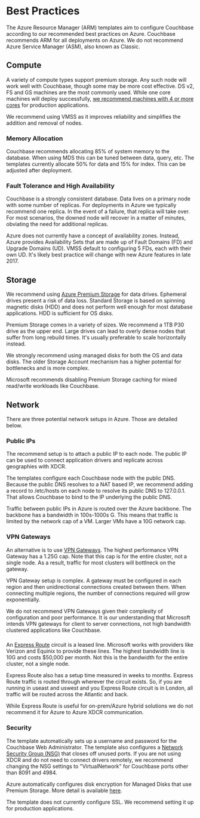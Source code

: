 # Best Practices

The Azure Resource Manager (ARM) templates aim to configure Couchbase according to our recommended best practices on Azure.  Couchbase recommends ARM for all deployments on Azure.  We do not recommend Azure Service Manager (ASM), also known as Classic.

## Compute

A variety of compute types support premium storage.  Any such node will work well with Couchbase, though some may be more cost effective.  DS v2, FS and GS machines are the most commonly used.  While one core machines will deploy successfully, [we recommend machines with 4 or more cores](https://developer.couchbase.com/documentation/server/current/install/pre-install.html) for production applications.

We recommend using VMSS as it improves reliability and simplifies the addition and removal of nodes.

### Memory Allocation

Couchbase recommends allocating 85% of system memory to the database.  When using MDS this can be tuned between data, query, etc.  The templates currently allocate 50% for data and 15% for index.  This can be adjusted after deployment.

### Fault Tolerance and High Availability

Couchbase is a strongly consistent database.  Data lives on a primary node with some number of replicas.  For deployments in Azure we typically recommend one replica.  In the event of a failure, that replica will take over.  For most scenarios, the downed node will recover in a matter of minutes, obviating the need for additional replicas.

Azure does not currently have a concept of availability zones.  Instead, Azure provides Availability Sets that are made up of Fault Domains (FD) and Upgrade Domains (UD).  VMSS default to configuring 5 FDs, each with their own UD.  It's likely best practice will change with new Azure features in late 2017.

## Storage

We recommend using [Azure Premium Storage](https://docs.microsoft.com/en-us/azure/storage/storage-premium-storage) for data drives.  Ephemeral drives present a risk of data loss.  Standard Storage is based on spinning magnetic disks (HDD) and does not perform well enough for most database applications.  HDD is sufficient for OS disks.

Premium Storage comes in a variety of sizes.  We recommend a 1TB P30 drive as the upper end.  Large drives can lead to overly dense nodes that suffer from long rebuild times.  It's usually preferable to scale horizontally instead.

We strongly recommend using managed disks for both the OS and data disks.  The older Storage Account mechanism has a higher potential for bottlenecks and is more complex.

Microsoft recommends disabling Premium Storage caching for mixed read/write workloads like Couchbase.

## Network

There are three potential network setups in Azure.  Those are detailed below.

### Public IPs
The recommend setup is to attach a public IP to each node.  The public IP can be used to connect application drivers and replicate across geographies with XDCR.  

The templates configure each Couchbase node with the public DNS.  Because the public DNS resolves to a NAT based IP, we recommend adding a record to /etc/hosts on each node to resolve its public DNS to 127.0.0.1.  That allows Couchbase to bind to the IP underlying the public DNS.

Traffic between public IPs in Azure is routed over the Azure backbone.  The backbone has a bandwidth in 100s-1000s G.  This means that traffic is limited by the network cap of a VM.  Larger VMs have a 10G network cap.

### VPN Gateways

An alternative is to use [VPN Gateways](https://azure.microsoft.com/en-us/pricing/details/vpn-gateway/).  The highest performance VPN Gateway has a 1.25G cap.  Note that this cap is for the entire cluster, not a single node.  As a result, traffic for most clusters will bottlneck on the gateway.

VPN Gateway setup is complex.  A gateway must be configured in each region and then unidirectional connections created between them.  When connecting multiple regions, the number of connections required will grow exponentially.

We do not recommend VPN Gateways given their complexity of configuration and poor performance.  It is our understanding that Microsoft intends VPN gateways for client to server connections, not high bandwidth clustered applications like Couchbase.

###

An [Express Route](https://azure.microsoft.com/en-us/pricing/details/expressroute/) circuit is a leased line.  Microsoft works with providers like Verizon and Equinix to provide these lines.  The highest bandwidth line is 10G and costs $50,000 per month.  Not this is the bandwidth for the entire cluster, not a single node.

Express Route also has a setup time measured in weeks to months.  Express Route traffic is routed through wherever the circuit exists.  So, if you are running in useast and uswest and you Express Route circuit is in London, all traffic will be routed across the Atlantic and back.

While Express Route is useful for on-prem/Azure hybrid solutions we do not recommend it for Azure to Azure XDCR communication.

### Security

The template automatically sets up a username and password for the Couchbase Web Administrator.  The template also configures a [Network Security Group (NSG)](https://docs.microsoft.com/en-us/azure/virtual-network/virtual-networks-nsg) that closes off unused ports.  If you are not using XDCR and do not need to connect drivers remotely, we recommend changing the NSG settings to "VirtualNetwork" for Couchbase ports other than 8091 and 4984.

Azure automatically configures disk encryption for Managed Disks that use Premium Storage.  More detail is available [here](https://azure.microsoft.com/en-us/blog/azure-managed-disks-sse).

The template does not currently configure SSL.  We recommend setting it up for production applications.
